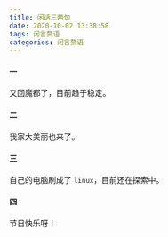 ```yaml
---
title: 闲话三两句
date: 2020-10-02 13:38:58
tags: 闲言赘语
categories: 闲言赘语
---
```




#### 一

又回魔都了，目前趋于稳定。

<!-- more  -->

#### 二

我家大美丽也来了。



#### 三

自己的电脑刷成了 `linux`，目前还在探索中。



#### 四

节日快乐呀！
